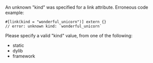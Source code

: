 An unknown "kind" was specified for a link attribute. Erroneous code example:

```ignore (cannot-test-this-because-rustdoc-stops-compile-fail-before-codegen)
#[link(kind = "wonderful_unicorn")] extern {}
// error: unknown kind: `wonderful_unicorn`
```

Please specify a valid "kind" value, from one of the following:

* static
* dylib
* framework

